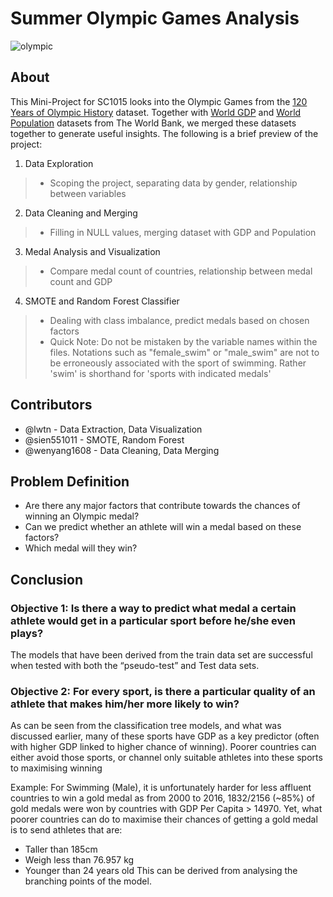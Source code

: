 # Summer Olympic Games Analysis
![olympic](https://user-images.githubusercontent.com/97715547/161469419-e152356b-0fb6-46bf-93e0-edc16a5d41a5.jpg)

## About
This Mini-Project for SC1015 looks into the Olympic Games from the [120 Years of Olympic History](https://www.kaggle.com/datasets/mysarahmadbhat/120-years-of-olympic-history) dataset. Together with [World GDP](https://data.worldbank.org/indicator/NY.GDP.MKTP.CD) and [World Population](https://data.worldbank.org/indicator/SP.POP.TOTL) datasets from The World Bank, we merged these datasets together to generate useful insights. The following is a brief preview of the project:
1. Data Exploration
>- Scoping the project, separating data by gender, relationship between variables
2. Data Cleaning and Merging
>- Filling in NULL values, merging dataset with GDP and Population
3. Medal Analysis and Visualization
>- Compare medal count of countries, relationship between medal count and GDP
4. SMOTE and Random Forest Classifier
>- Dealing with class imbalance, predict medals based on chosen factors
>- Quick Note: Do not be mistaken by the variable names within the files. Notations such as "female_swim" or "male_swim" are not to be erroneously associated with the sport of swimming. Rather 'swim' is shorthand for 'sports with indicated medals'  


## Contributors
- @lwtn - Data Extraction, Data Visualization
- @sien551011 - SMOTE, Random Forest
- @wenyang1608 - Data Cleaning, Data Merging

## Problem Definition
- Are there any major factors that contribute towards the chances of winning an Olympic medal?
- Can we predict whether an athlete will win a medal based on these factors?
- Which medal will they win?

## Conclusion
### Objective 1: Is there a way to predict what medal a certain athlete would get in a particular sport before he/she even plays? 
The models that have been derived from the train data set are successful when tested with both the “pseudo-test” and Test data sets.

### Objective 2: For every sport, is there a particular quality of an athlete that makes him/her more likely to win? 
As can be seen from the classification tree models, and what was discussed earlier, many of these sports have GDP as a key predictor (often with higher GDP linked to higher chance of winning). 
Poorer countries can either avoid those sports, or channel only suitable athletes into these sports to maximising winning


Example: For Swimming (Male), it is unfortunately harder for less affluent countries to win a gold medal as from 2000 to 2016, 1832/2156 (~85%) of gold medals were won by countries with GDP Per Capita > 14970.
  Yet, what poorer countries can do to maximise their chances of getting a gold medal is to send athletes that are: 
  - Taller than 185cm
  - Weigh less than 76.957 kg
  - Younger than 24 years old
  This can be derived from analysing the branching points of the model.



